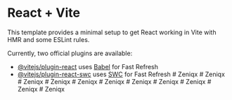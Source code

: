 # React + Vite

This template provides a minimal setup to get React working in Vite with HMR and some ESLint rules.

Currently, two official plugins are available:

- [@vitejs/plugin-react](https://github.com/vitejs/vite-plugin-react/blob/main/packages/plugin-react/README.md) uses [Babel](https://babeljs.io/) for Fast Refresh
- [@vitejs/plugin-react-swc](https://github.com/vitejs/vite-plugin-react-swc) uses [SWC](https://swc.rs/) for Fast Refresh
#   Z e n i q x  
 #   Z e n i q x  
 #   Z e n i q x  
 #   Z e n i q x  
 #   Z e n i q x  
 #   Z e n i q x  
 #   Z e n i q x  
 #   Z e n i q x  
 #   Z e n i q x  
 #   Z e n i q x  
 #   Z e n i q x  
 